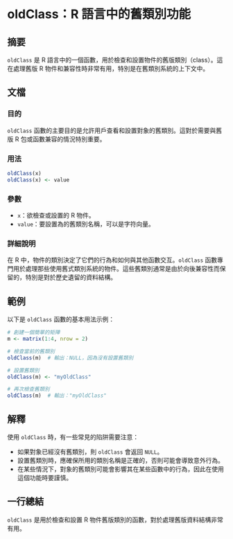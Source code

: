 <!--
Meta Description: # oldClass：R 語言中的舊類別功能 ## 摘要 `oldClass` 是 R 語言中的一個函數，用於檢查和設置物件的舊版類別（class）。這在處理舊版 R 物件和兼容性時非常有用，特別是在舊類別系統的上下文中。 ## 文檔 ### 目的 `oldClass` 函數的主要目的是允許用戶查看...
Meta Keywords: oldclass, value, null, myoldclass, 語言中的舊類別功能
-->

# oldClass：R 語言中的舊類別功能

## 摘要
`oldClass` 是 R 語言中的一個函數，用於檢查和設置物件的舊版類別（class）。這在處理舊版 R 物件和兼容性時非常有用，特別是在舊類別系統的上下文中。

## 文檔
### 目的
`oldClass` 函數的主要目的是允許用戶查看和設置對象的舊類別。這對於需要與舊版 R 包或函數兼容的情況特別重要。

### 用法
```R
oldClass(x)
oldClass(x) <- value
```

### 參數
- `x`：欲檢查或設置的 R 物件。
- `value`：要設置為的舊類別名稱，可以是字符向量。

### 詳細說明
在 R 中，物件的類別決定了它們的行為和如何與其他函數交互。`oldClass` 函數專門用於處理那些使用舊式類別系統的物件。這些舊類別通常是由於向後兼容性而保留的，特別是對於歷史遺留的資料結構。

## 範例
以下是 `oldClass` 函數的基本用法示例：

```R
# 創建一個簡單的矩陣
m <- matrix(1:4, nrow = 2)

# 檢查當前的舊類別
oldClass(m)  # 輸出：NULL，因為沒有設置舊類別

# 設置舊類別
oldClass(m) <- "myOldClass"

# 再次檢查舊類別
oldClass(m)  # 輸出："myOldClass"
```

## 解釋
使用 `oldClass` 時，有一些常見的陷阱需要注意：
- 如果對象已經沒有舊類別，則 `oldClass` 會返回 `NULL`。
- 設置舊類別時，應確保所用的類別名稱是正確的，否則可能會導致意外行為。
- 在某些情況下，對象的舊類別可能會影響其在某些函數中的行為，因此在使用這個功能時要謹慎。

## 一行總結
`oldClass` 是用於檢查和設置 R 物件舊版類別的函數，對於處理舊版資料結構非常有用。